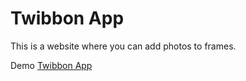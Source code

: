 # Twibbon App

This is a website where you can add photos to frames.

Demo [Twibbon App](https://sksdluh.github.io/simple-pwa1/)



